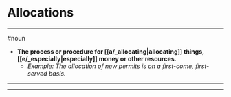 # Allocations
---
#noun
- **The process or procedure for [[a/_allocating|allocating]] things, [[e/_especially|especially]] money or other resources.**
	- _Example: The allocation of new permits is on a first-come, first-served basis._
---
---
